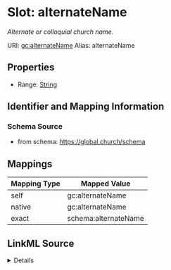 

# Slot: alternateName 


_Alternate or colloquial church name._





URI: [gc:alternateName](https://global.church/schema/alternateName)
Alias: alternateName

<!-- no inheritance hierarchy -->







## Properties

* Range: [String](String.md)




## Identifier and Mapping Information






### Schema Source


* from schema: https://global.church/schema




## Mappings

| Mapping Type | Mapped Value |
| ---  | ---  |
| self | gc:alternateName |
| native | gc:alternateName |
| exact | schema:alternateName |




## LinkML Source

<details>
```yaml
name: alternateName
description: Alternate or colloquial church name.
from_schema: https://global.church/schema
exact_mappings:
- schema:alternateName
rank: 1000
alias: alternateName
range: string

```
</details>